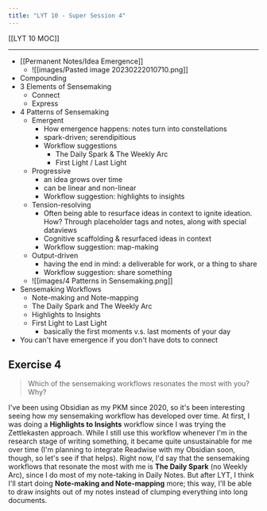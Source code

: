 ```yaml
---
title: "LYT 10 - Super Session 4"
---
```


[[LYT 10 MOC]]

---

- [[Permanent Notes/Idea Emergence]]
	- ![[images/Pasted image 20230222010710.png]]
- Compounding
- 3 Elements of Sensemaking
	- Connect
	- Express
- 4 Patterns of Sensemaking
	- Emergent
		- How emergence happens: notes turn into constellations 
		- spark-driven; serendipitious 
		- Workflow suggestions
			- The Daily Spark & The Weekly Arc
			- First Light / Last Light
	- Progressive
		- an idea grows over time
		- can be linear and non-linear
		- Workflow suggestion: highlights to insights
	- Tension-resolving
		- Often being able to resurface ideas in context to ignite ideation. How? Through placeholder tags and notes, along with special dataviews
		- Cognitive scaffolding & resurfaced ideas in context
		- Workflow suggestion: map-making
	- Output-driven
		- having the end in mind: a deliverable for work, or a thing to share
		- Workflow suggestion: share something
	- ![[images/4 Patterns in Sensemaking.png]]
- Sensemaking Workflows
	- Note-making and Note-mapping
	- The Daily Spark and The Weekly Arc
	- Highlights to Insights
	- First Light to Last Light
		- basically the first  moments v.s. last moments of your day
- You can't have emergence if you don't have dots to connect

## Exercise 4
> Which of the sensemaking workflows resonates the most with you? Why?

I've been using Obsidian as my PKM since 2020, so it's been interesting seeing how my sensemaking workflow has developed over time. At first, I was doing a **Highlights to Insights** workflow since I was trying the Zettlekasten approach. While I still use this workflow whenever I'm in the research stage of writing something, it became quite unsustainable for me over time (I'm planning to integrate Readwise with my Obsidian soon, though, so let's see if that helps). Right now, I'd say that the sensemaking workflows that resonate the most with  me is **The Daily Spark** (no Weekly Arc), since I do most of my note-taking in Daily Notes. But after LYT, I think I'll start doing **Note-making and Note-mapping** more; this way, I'll be able to draw insights out of my notes instead of  clumping everything into long documents.